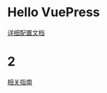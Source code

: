 # Hello VuePress
[详细配置文档](https://v2.vuepress.vuejs.org/zh/reference/default-theme/config.html#sidebar)




# 2
[相关指南](https://v2.vuepress.vuejs.org/zh/guide/markdown.html#%E8%AF%AD%E6%B3%95%E6%89%A9%E5%B1%95)
